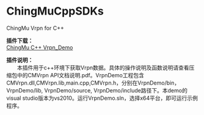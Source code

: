 # ChingMuCppSDKs
ChingMu Vrpn for C++  

**插件下载：**  
[ChingMu C++ Vrpn_Demo](https://github.com/ChingMuVisionTech/ChingmuCppSDKs/releases/download/C%2B%2B/CMVrpn.demo.rar)

**插件说明：**  
&emsp;&emsp;本插件用于c++环境下获取Vrpn数据。具体的操作说明及函数说明请查看压缩包中的CMVrpn API文档说明.pdf。VrpnDemo工程包含CMVrpn.dll,CMVrpn.lib,main.cpp,CMVrpn.h，分别在VrpnDemo/bin，VrpnDemo/lib, VrpnDemo/source, VrpnDemo/include路径下。本demo的visual studio版本为vs2010。运行VrpnDemo.sln，选择x64平台，即可运行示例程序。
